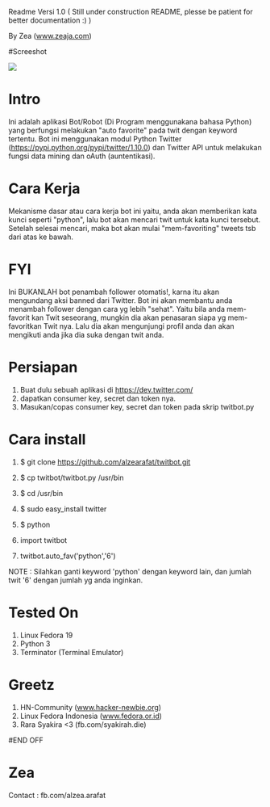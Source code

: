 Readme Versi 1.0 ( Still under construction README, plesse be patient for better documentation  :) )

By Zea (www.zeaja.com)


#Screeshot

![](https://fbcdn-sphotos-g-a.akamaihd.net/hphotos-ak-ash3/1424400_5001940341419_40210314_n.jpg)


# Intro

Ini adalah aplikasi Bot/Robot (Di Program menggunakana bahasa Python) yang berfungsi melakukan "auto favorite" pada twit dengan keyword tertentu. Bot ini menggunakan modul Python Twitter (https://pypi.python.org/pypi/twitter/1.10.0) dan Twitter API untuk melakukan fungsi data mining dan oAuth (auntentikasi).

# Cara Kerja

Mekanisme dasar atau cara kerja bot ini yaitu, anda akan memberikan kata kunci seperti "python", lalu bot akan mencari twit untuk kata kunci tersebut. Setelah selesai mencari, maka bot  akan mulai "mem-favoriting" tweets tsb dari atas ke bawah.

# FYI

Ini BUKANLAH bot penambah follower otomatis!, karna itu akan mengundang aksi banned dari Twitter. Bot ini akan membantu anda menambah follower dengan cara yg lebih "sehat". Yaitu bila anda mem-favorit kan Twit seseorang, mungkin dia akan penasaran siapa yg mem-favoritkan Twit nya. Lalu dia akan mengunjungi profil anda dan akan mengikuti anda jika dia suka dengan twit anda.

# Persiapan

1. Buat dulu sebuah aplikasi di https://dev.twitter.com/
2. dapatkan consumer key, secret dan token nya.
3. Masukan/copas consumer key, secret dan token pada skrip twitbot.py

# Cara install

1. $ git clone https://github.com/alzearafat/twitbot.git
2. $ cp twitbot/twitbot.py /usr/bin
3. $ cd /usr/bin
4. $ sudo easy_install twitter
5. $ python

6.  import twitbot
7.  twitbot.auto_fav('python','6')

NOTE : Silahkan ganti keyword 'python' dengan keyword lain, dan jumlah twit '6' dengan jumlah yg anda inginkan.


# Tested On

1. Linux Fedora 19
2. Python 3
3. Terminator (Terminal Emulator)


# Greetz

1. HN-Community (www.hacker-newbie.org)
2. Linux Fedora Indonesia (www.fedora.or.id)
3. Rara Syakira  <3 (fb.com/syakirah.die)

#END OFF

# Zea

Contact : fb.com/alzea.arafat
